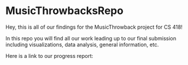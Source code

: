 # MusicThrowbacksRepo
Hey, this is all of our findings for the MusicThrowback project for CS 418!

In this repo you will find all our work leading up to our final submission including visualizations, data analysis, general information, etc.

Here is a link to our progress report: 
